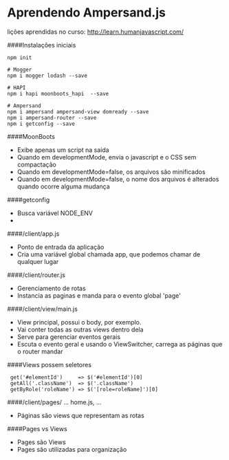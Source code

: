 Aprendendo Ampersand.js
=======================

lições aprendidas no curso: http://learn.humanjavascript.com/

####Instalações iniciais
```
npm init

# Mogger
npm i mogger lodash --save

# HAPI
npm i hapi moonboots_hapi  --save

# Ampersand
npm i ampersand ampersand-view domready --save
npm i ampersand-router --save
npm i getconfig --save

```

####MoonBoots
 - Exibe apenas um script na saída
 - Quando em developmentMode, envia o javascript e o CSS sem compactação
 - Quando em developmentMode=false, os arquivos são minificados
 - Quando em developmentMode=false, o nome dos arquivos é alterados quando ocorre alguma mudança

####getconfig
 - Busca variável NODE_ENV
 - 

####/client/app.js
 - Ponto de entrada da aplicação
 - Cria uma variável global chamada app, que podemos chamar de qualquer lugar

####/client/router.js
 - Gerenciamento de rotas
 - Instancia as paginas e manda para o evento global 'page'

####/client/view/main.js
 - View principal, possui o body, por exemplo.
 - Vai conter todas as outras views dentro dela
 - Serve para gerenciar eventos gerais
 - Escuta o evento geral e usando o ViewSwitcher, carrega as páginas que o router mandar

####Views possem seletores
```
 get('#elementId')     => $('#elementId')[0]
 getAll('.className')  => $('.className')
 getByRole('roleName') => $('[role=roleName]')[0]
```

####/client/pages/ ... home.js, ...
 - Páginas são views que representam as rotas

####Pages vs Views
 - Pages são Views
 - Pages são utilizadas para organização

